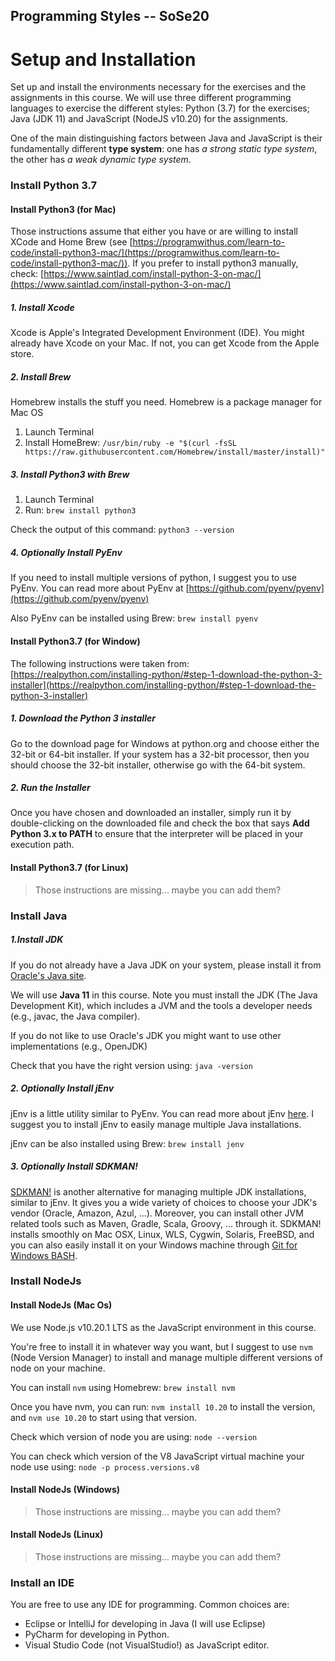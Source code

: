 Programming Styles -- SoSe20
---

# Setup and Installation
Set up and install the environments necessary for the exercises and the assignments in this course. We will use three different programming languages to exercise the different styles: Python (3.7) for the exercises; Java (JDK 11) and JavaScript (NodeJS v10.20) for the assignments. 

One of the main distinguishing factors between Java and JavaScript is their fundamentally different **type system**: one has *a strong static type system*, the other has *a weak dynamic type system*.

### Install Python 3.7

#### Install Python3 (for Mac)
Those instructions assume that either you have or are willing to install XCode and Home Brew (see [https://programwithus.com/learn-to-code/install-python3-mac/](https://programwithus.com/learn-to-code/install-python3-mac/)). If you prefer to install python3 manually, check: [https://www.saintlad.com/install-python-3-on-mac/](https://www.saintlad.com/install-python-3-on-mac/)

##### 1. Install Xcode
Xcode is Apple's Integrated Development Environment (IDE). You might already have Xcode on your Mac. If not, you can get Xcode from the Apple store.

##### 2. Install Brew
Homebrew installs the stuff you need. Homebrew is a package manager for Mac OS

1. Launch Terminal
2. Install HomeBrew:
```/usr/bin/ruby -e "$(curl -fsSL https://raw.githubusercontent.com/Homebrew/install/master/install)"```

##### 3. Install Python3 with Brew
1. Launch Terminal
2. Run:
```brew install python3```

Check the output of this command: 
```python3 --version```

##### 4. Optionally Install PyEnv

If you need to install multiple versions of python, I suggest you to use PyEnv. You can read more about PyEnv at [https://github.com/pyenv/pyenv](https://github.com/pyenv/pyenv)

Also PyEnv can be installed using Brew:
```brew install pyenv```

#### Install Python3.7 (for Window)
The following instructions were taken from:
[https://realpython.com/installing-python/#step-1-download-the-python-3-installer](https://realpython.com/installing-python/#step-1-download-the-python-3-installer)

##### 1. Download the Python 3 installer
Go to the download page for Windows at python.org and choose either the 32-bit or 64-bit installer. If your system has a 32-bit processor, then you should choose the 32-bit installer, otherwise go with the 64-bit system.

##### 2. Run the Installer
Once you have chosen and downloaded an installer, simply run it by double-clicking on the downloaded file and check the box that says **Add Python 3.x to PATH** to ensure that the interpreter will be placed in your execution path.

#### Install Python3.7 (for Linux)
> Those instructions are missing... maybe you can add them?

### Install Java

##### 1.Install JDK
If you do not already have a Java JDK on your system, please install it from [Oracle's Java site](https://docs.oracle.com/en/java/javase/11/install/installation-jdk-microsoft-windows-platforms.html#GUID-A7E27B90-A28D-4237-9383-A58B416071CA). 

We will use **Java 11** in this course.
Note you must install the JDK (The Java Development Kit), which includes a JVM and the tools a developer needs (e.g., javac, the Java compiler).

If you do not like to use Oracle's JDK you might want to use other implementations (e.g., OpenJDK)

Check that you have the right version using:
```java -version```

##### 2. Optionally Install jEnv
jEnv is a little utility similar to PyEnv. You can read more about jEnv [here](https://www.jenv.be/). I suggest you to install jEnv to easily manage multiple Java installations.

jEnv can be also installed using Brew:
```brew install jenv```

##### 3. Optionally Install SDKMAN!
[SDKMAN!](https://sdkman.io/) is another alternative for managing multiple JDK installations, similar to jEnv. It gives you a wide variety of choices to choose your JDK's vendor (Oracle, Amazon, Azul, ...). Moreover, you can install other JVM related tools such as Maven, Gradle, Scala, Groovy, ... through it. SDKMAN! installs smoothly on Mac OSX, Linux, WLS, Cygwin, Solaris, FreeBSD, and you can also easily install it on your Windows machine through [Git for Windows BASH](https://git-scm.com/download/win).

### Install NodeJs 

#### Install NodeJs (Mac Os)
We use Node.js v10.20.1 LTS as the JavaScript environment in this course. 

You're free to install it in whatever way you want, but I suggest to use `nvm` (Node Version Manager) to install and manage multiple different versions of node on your machine. 

You can install `nvm` using Homebrew:
```brew install nvm```

Once you have nvm, you can run: 
```nvm install 10.20``` to install the version, and ```nvm use 10.20``` to start using that version.

Check which version of node you are using:
```node --version```

You can check which version of the V8 JavaScript virtual machine your node use using:
```node -p process.versions.v8```

#### Install NodeJs (Windows)
> Those instructions are missing... maybe you can add them?

#### Install NodeJs (Linux)
> Those instructions are missing... maybe you can add them?

### Install an IDE
You are free to use any IDE for programming. Common choices are:

- Eclipse or IntelliJ for developing in Java (I will use Eclipse)
- PyCharm for developing in Python.
- Visual Studio Code (not VisualStudio!) as JavaScript editor.
